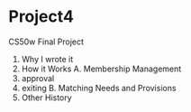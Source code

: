 # Project4
CS50w Final Project
1. Why I wrote it
2. How it Works
 A. Membership Management
  1. approval
  2. exiting
 B. Matching Needs and Provisions
3. Other
   History
